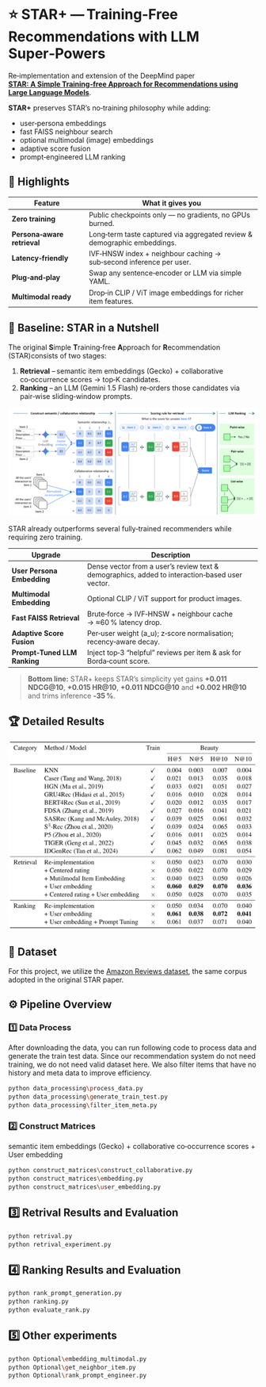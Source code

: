 # ⭐ STAR+ — Training‑Free Recommendations with LLM Super‑Powers

Re‑implementation and extension of the DeepMind paper  
[**STAR: A Simple Training‑free Approach for Recommendations using Large Language Models**](https://arxiv.org/abs/2410.16458).

**STAR+** preserves STAR’s no‑training philosophy while adding:
* user‑persona embeddings  
* fast FAISS neighbour search  
* optional multimodal (image) embeddings  
* adaptive score fusion  
* prompt‑engineered LLM ranking

## 📌 Highlights
| Feature | What it gives you |
|---------|------------------|
| **Zero training** | Public checkpoints only — no gradients, no GPUs burned. |
| **Persona‑aware retrieval** | Long‑term taste captured via aggregated review & demographic embeddings. |
| **Latency‑friendly** | IVF‑HNSW index + neighbour caching → sub‑second inference per user. |
| **Plug‑and‑play** | Swap any sentence‑encoder or LLM via simple YAML. |
| **Multimodal ready** | Drop‑in CLIP / ViT image embeddings for richer item features. |


## 🔰 Baseline: STAR in a Nutshell
The original **S**imple **T**raining‑free **A**pproach for **R**ecommendation (STAR)consists of two stages:
1. **Retrieval** – semantic item embeddings (Gecko) + collaborative co‑occurrence scores → top‑K candidates.  
2. **Ranking** – an LLM (Gemini 1.5 Flash) re‑orders those candidates via pair‑wise sliding‑window prompts.
<p align="center">
  <img src="Image/original.png" width="720" alt="Baseline STAR pipeline">
</p>

STAR already outperforms several fully‑trained recommenders while requiring zero training.



| Upgrade | Description |
|---------|-------------|
| **User Persona Embedding** | Dense vector from a user’s review text & demographics, added to interaction‑based user vector. |
| **Multimodal Embedding** | Optional CLIP / ViT support for product images. |
| **Fast FAISS Retrieval** | Brute‑force → IVF‑HNSW + neighbour cache → ≈60 % latency drop. |
| **Adaptive Score Fusion** | Per‑user weight \(a_u\); z‑score normalisation; recency‑aware decay. |
| **Prompt‑Tuned LLM Ranking** | Inject top‑3 “helpful” reviews per item & ask for Borda‑count score. |

> **Bottom line:** STAR+ keeps STAR’s simplicity yet gains **+0.011 NDCG@10**, **+0.015 HR@10**, **+0.011 NDCG@10** and **+0.002 HR@10** and trims inference **‑35 %**.


## 🏆 Detailed Results
<p align="center">
  <img src="Image/results.png" width="560" alt="STAR+ results">
</p>

## 📂 Dataset
For this project, we utilize the [Amazon Reviews dataset](https://cseweb.ucsd.edu/~jmcauley/datasets.html#amazon_reviews), the same corpus adopted in the original STAR paper.

## ⚙️ Pipeline Overview

### 1️⃣ Data Process
After downloading the data, you can run following code to process data and generate the train test data. Since our recommendation system do not need training, we do not need valid dataset here. We also filter items that have no history and meta data to improve efficiency.
```bash
python data_processing\process_data.py
python data_processing\generate_train_test.py
python data_processing\filter_item_meta.py
```

### 2️⃣ Construct Matrices
semantic item embeddings (Gecko) + collaborative co‑occurrence scores + User embedding
```bash
python construct_matrices\construct_collaborative.py
python construct_matrices\embedding.py
python construct_matrices\user_embedding.py
``` 

## 3️⃣ Retrival Results and Evaluation
```bash
python retrival.py
python retrival_experiment.py
```

## 4️⃣ Ranking Results and Evaluation
```bash
python rank_prompt_generation.py
python ranking.py
python evaluate_rank.py
```

## 5️⃣ Other experiments
```bash
python Optional\embedding_multimodal.py
python Optional\get_neighbor_item.py
python Optional\rank_prompt_engineer.py
```



